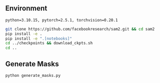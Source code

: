 ## Environment
```python=3.10.15, pytorch=2.5.1, torchvision=0.20.1```

```sh
git clone https://github.com/facebookresearch/sam2.git && cd sam2
pip install -e .
pip install -e ".[notebooks]"
cd ../checkpoints && download_ckpts.sh
cd ..
```

## Generate Masks
```sh
python generate_masks.py
```